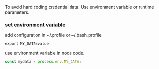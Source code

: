  To avoid hard coding credential data.
 Use environment variable or runtime parameters.

 ### set environment variable
 add configuration in ~/.profile or ~/.bash_profile
 ```
 export MY_DATA=value
 ```

 use environment variable in node code.
 ```javascript
 const mydata = process.env.MY_DATA;
 ```
